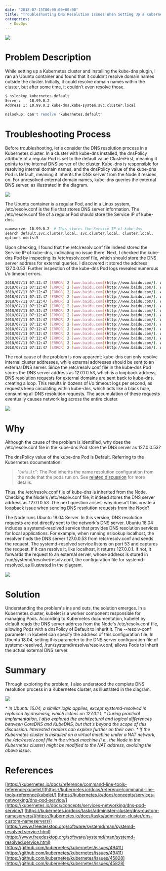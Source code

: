 ```yaml
---
date: "2018-07-15T00:00:00+00:00"
title: "Troubleshooting DNS Resolution Issues When Setting Up a Kubernetes Cluster"
categories:
  - DevOps
---
```


![](/images/20180715_01.jpg)

# Problem Description

While setting up a Kubernetes cluster and installing the kube-dns plugin, I ran an Ubuntu container and found that it couldn't resolve domain names outside the cluster. Initially, it could resolve domain names within the cluster, but after some time, it couldn't even resolve those.

```bash
$ nslookup kubernetes.default
Server:    10.99.0.2
Address 1: 10.99.0.2 kube-dns.kube-system.svc.cluster.local

nslookup: can't resolve 'kubernetes.default'
```

# Troubleshooting Process

Before troubleshooting, let's consider the DNS resolution process in a Kubernetes cluster. In a cluster with kube-dns installed, the dnsPolicy attribute of a regular Pod is set to the default value ClusterFirst, meaning it points to the internal DNS server of the cluster. Kube-dns is responsible for resolving internal domain names, and the dnsPolicy value of the kube-dns Pod is Default, meaning it inherits the DNS server from the Node it resides on. For unresolved external domain names, kube-dns queries the external DNS server, as illustrated in the diagram.

![](/images/20180715_02.jpg)

The Ubuntu container is a regular Pod, and in a Linux system, /etc/resolv.conf is the file that stores DNS server information. The /etc/resolv.conf file of a regular Pod should store the Service IP of kube-dns.

```bash
nameserver 10.99.0.2  # This stores the Service IP of kube-dns
search default.svc.cluster.local. svc.cluster.local. cluster.local.
options ndots:5
```

Upon checking, I found that the /etc/resolv.conf file indeed stored the Service IP of kube-dns, indicating no issue there. Next, I checked the kube-dns Pod by inspecting its /etc/resolv.conf file, which should store the DNS server address for external queries. I discovered it stored the address 127.0.0.53. Further inspection of the kube-dns Pod logs revealed numerous i/o timeout errors.

```bash
2018/07/11 07:12:47 [ERROR] 2 [www.baidu.com](http://www.baidu.com/). A: unreachable backend: read udp 127.0.0.1:38019->127.0.0.53:53: i/o timeout
2018/07/11 07:12:47 [ERROR] 2 [www.baidu.com](http://www.baidu.com/). A: unreachable backend: read udp 127.0.0.1:57567->127.0.0.53:53: i/o timeout
2018/07/11 07:12:47 [ERROR] 2 [www.baidu.com](http://www.baidu.com/). A: unreachable backend: read udp 127.0.0.1:52599->127.0.0.53:53: i/o timeout
2018/07/11 07:12:47 [ERROR] 2 [www.baidu.com](http://www.baidu.com/). A: unreachable backend: read udp 127.0.0.1:42539->127.0.0.53:53: i/o timeout
2018/07/11 07:12:47 [ERROR] 2 [www.baidu.com](http://www.baidu.com/). A: unreachable backend: read udp 127.0.0.1:46885->127.0.0.53:53: i/o timeout
2018/07/11 07:12:47 [ERROR] 2 [www.baidu.com](http://www.baidu.com/). A: unreachable backend: read udp 127.0.0.1:44189->127.0.0.53:53: i/o timeout
2018/07/11 07:12:47 [ERROR] 2 [www.baidu.com](http://www.baidu.com/). A: unreachable backend: read udp 127.0.0.1:56505->127.0.0.53:53: i/o timeout
2018/07/11 07:12:47 [ERROR] 2 [www.baidu.com](http://www.baidu.com/). A: unreachable backend: read udp 127.0.0.1:47320->127.0.0.53:53: i/o timeout
2018/07/11 07:12:47 [ERROR] 2 [www.baidu.com](http://www.baidu.com/). A: unreachable backend: read udp 127.0.0.1:42464->127.0.0.53:53: i/o timeout
2018/07/11 07:12:47 [ERROR] 2 [www.baidu.com](http://www.baidu.com/). A: unreachable backend: read udp 127.0.0.1:49203->127.0.0.53:53: i/o timeout
2018/07/11 07:12:47 [ERROR] 2 [www.baidu.com](http://www.baidu.com/). A: unreachable backend: read udp 127.0.0.1:58103->127.0.0.53:53: i/o timeout
2018/07/11 07:12:47 [ERROR] 2 [www.baidu.com](http://www.baidu.com/). A: unreachable backend: read udp 127.0.0.1:47148->127.0.0.53:53: i/o timeout
2018/07/11 07:12:47 [ERROR] 2 [www.baidu.com](http://www.baidu.com/). A: unreachable backend: read udp 127.0.0.1:36883->127.0.0.53:53: i/o timeout
2018/07/11 07:12:47 [ERROR] 2 [www.baidu.com](http://www.baidu.com/). A: unreachable backend: read udp 127.0.0.1:40968->127.0.0.53:53: i/o timeout
2018/07/11 07:12:47 [ERROR] 2 [www.baidu.com](http://www.baidu.com/). A: unreachable backend: read udp 127.0.0.1:55672->127.0.0.53:53: i/o timeout
```

The root cause of the problem is now apparent: kube-dns can only resolve internal cluster addresses, while external addresses should be sent to an external DNS server. Since the /etc/resolv.conf file in the kube-dns Pod stores the DNS server address as 127.0.0.53, which is a loopback address, DNS resolution requests for external domains are sent back to kube-dns, creating a loop. This results in dozens of i/o timeout logs per second, as requests keep circulating within kube-dns, which acts like a black hole, consuming all DNS resolution requests. The accumulation of these requests eventually causes network lag across the entire cluster.

![](/images/20180715_03.jpg)

# Why

Although the cause of the problem is identified, why does the /etc/resolv.conf file in the kube-dns Pod store the DNS server as 127.0.0.53?

The dnsPolicy value of the kube-dns Pod is Default. Referring to the Kubernetes documentation:

> "`Default`": The Pod inherits the name resolution configuration from the node that the pods run on. See [related discussion](https://kubernetes.io/docs/tasks/administer-cluster/dns-custom-nameservers/#inheriting-dns-from-the-node) for more details.

Thus, the /etc/resolv.conf file of kube-dns is inherited from the Node. Checking the Node's /etc/resolv.conf file, it indeed stores the DNS server address as 127.0.0.53. The next question arises: why doesn't this create a loopback issue when sending DNS resolution requests from the Node?

The Node runs Ubuntu 18.04 Server. In this version, DNS resolution requests are not directly sent to the network's DNS server. Ubuntu 18.04 includes a systemd-resolved service that provides DNS resolution services for local applications. For example, when running nslookup localhost, the resolver finds the DNS server 127.0.0.53 from /etc/resolv.conf and sends the request. The systemd-resolved service listens on port 53 and captures the request. If it can resolve it, like localhost, it returns 127.0.0.1. If not, it forwards the request to an external server, whose address is stored in /run/systemd/resolve/resolv.conf, the configuration file for systemd-resolved, as illustrated in the diagram.

![](/images/20180715_04.jpg)

# Solution

Understanding the problem's ins and outs, the solution emerges. In a Kubernetes cluster, kubelet is a worker component responsible for managing Pods. According to Kubernetes documentation, kubelet by default reads the DNS server address from the Node's /etc/resolv.conf file, allowing Pods with a dnsPolicy of Default to inherit it. The --resolv-conf parameter in kubelet can specify the address of this configuration file. In Ubuntu 18.04, setting this parameter to the DNS server configuration file of systemd-resolved, /run/systemd/resolve/resolv.conf, allows Pods to inherit the actual external DNS server.

# Summary

Through exploring the problem, I also understood the complete DNS resolution process in a Kubernetes cluster, as illustrated in the diagram.

![](/images/20180715_05.jpg)

_\* In Ubuntu 16.04, a similar logic applies, except systemd-resolved is replaced by dnsmasq, which listens on 127.0.1.1._
_\* During practical implementation, I also explored the architectural and logical differences between CoreDNS and KubeDNS, but that's beyond the scope of this discussion. Interested readers can explore further on their own._
_\* If the Kubernetes cluster is installed on a virtual machine under a NAT network, the /etc/resolv.conf file in the virtual machine (i.e., the Node in the Kubernetes cluster) might be modified to the NAT address, avoiding the above issue._

# References

[https://kubernetes.io/docs/reference/command-line-tools-reference/kubelet/](https://kubernetes.io/docs/reference/command-line-tools-reference/kubelet/)
[https://kubernetes.io/docs/concepts/services-networking/dns-pod-service/](https://kubernetes.io/docs/concepts/services-networking/dns-pod-service/)
[https://kubernetes.io/docs/tasks/administer-cluster/dns-custom-nameservers/](https://kubernetes.io/docs/tasks/administer-cluster/dns-custom-nameservers/)
[https://www.freedesktop.org/software/systemd/man/systemd-resolved.service.html](https://www.freedesktop.org/software/systemd/man/systemd-resolved.service.html)
[https://github.com/kubernetes/kubernetes/issues/49411](https://github.com/kubernetes/kubernetes/issues/49411)
[https://github.com/kubernetes/kubernetes/issues/45828](https://github.com/kubernetes/kubernetes/issues/45828)